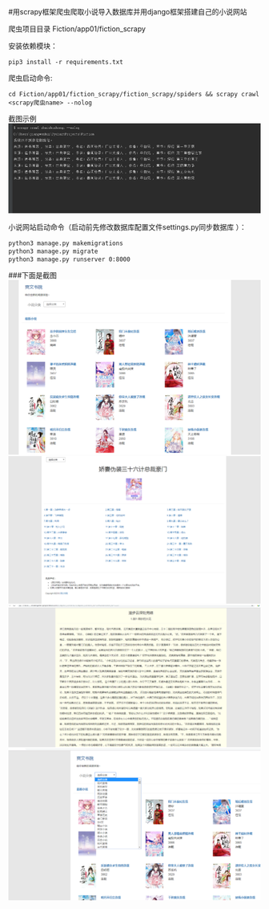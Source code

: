 #用scrapy框架爬虫爬取小说导入数据库并用django框架搭建自己的小说网站


爬虫项目目录
Fiction/app01/fiction_scrapy

安装依赖模块：

    pip3 install -r requirements.txt

爬虫启动命令:

    cd Fiction/app01/fiction_scrapy/fiction_scrapy/spiders && scrapy crawl <scrapy爬虫name> --nolog

截图示例
![Alt text](1.png)

小说网站启动命令（启动前先修改数据库配置文件settings.py同步数据库 ）：
    
    python3 manage.py makemigrations
    python3 manage.py migrate
    python3 manage.py runserver 0:8000

###下面是截图
![Alt text](2.png)
![Alt text](3.png)
![Alt text](4.png)
![Alt text](5.png)

